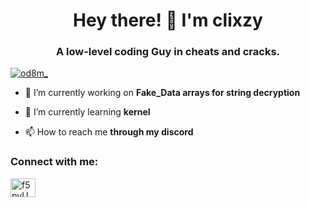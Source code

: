 <h1 align="center">Hey there! 👋 I'm clixzy</h1>
<h3 align="center">A low-level coding Guy in cheats and cracks.</h3>

<p align="left"> <a href="https://twitter.com/od8m_" target="blank"><img src="https://img.shields.io/twitter/follow/od8m_?logo=twitter&style=for-the-badge" alt="od8m_" /></a> </p>

- 🔭 I’m currently working on **Fake_Data arrays for string decryption**

- 🌱 I’m currently learning **kernel**

- 📫 How to reach me **through my discord**

<h3 align="left">Connect with me:</h3>
<p align="left">
<a href="https://discord.com/users/1241424034994847856" target="blank"><img align="center" src="https://raw.githubusercontent.com/rahuldkjain/github-profile-readme-generator/master/src/images/icons/Social/discord.svg" alt="f5pvUN5Y3x" height="30" width="40" /></a>
</p>
